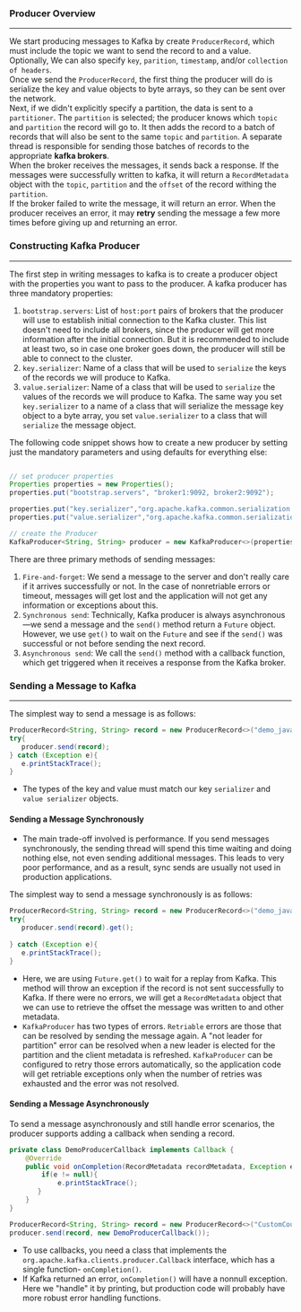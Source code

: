 ### Producer Overview

___
We start producing messages to Kafka by create `ProducerRecord`,
which must include the topic we want to send the record to and a value.
<br>
Optionally, We can also specify `key`, `parition`, `timestamp`, and/or `collection of headers`.<br>
Once we send the `ProducerRecord`,
the first thing the producer will do is serialize the key and value objects to byte arrays,
so they can be sent over the network.
<br>
Next, if we didn't explicitly specify a partition, the data is sent to a `partitioner`.
The `partition` is selected; the producer knows which `topic` and `partition` the record will go to.
It then adds the record to a batch of records that will also be sent to the same `topic` and `partition`.
A separate thread is responsible for sending those batches of records to the appropriate **kafka brokers**.
<br>
When the broker receives the messages, it sends back a response.
If the messages were successfully written to kafka,
it will return a `RecordMetadata` object with the `topic`,
`partition` and the `offset` of the record withing the `partition`.
<br>
If the broker failed to write the message, it will return an error.
When the producer receives an error,
it may **retry** sending the message a few more times before giving up and returning an error.

### Constructing Kafka Producer

___
The first step in writing messages to kafka is
to create a producer object with the properties you want to pass to the producer.
A kafka producer has three mandatory properties:

1. `bootstrap.servers`: List of `host:port` pairs of brokers that the producer will use to establish initial connection
   to the Kafka cluster.
   This list doesn't need to include all brokers,
   since the producer will get more information after the initial connection.
   But it is recommended to include at least two,
   so in case one broker goes down, the producer will still be able to connect to the cluster.
2. `key.serializer`: Name of a class that will be used to `serialize` the keys of the records we will produce to Kafka.
3. `value.serializer`: Name of a class that will be used to `serialize` the values of the records we will produce to
   Kafka.
   The same way you set `key.serializer` to a name of a class that will serialize the message key object to a byte
   array,
   you set `value.serializer` to a class that will `serialize` the message object.

The following code snippet shows
how to create a new producer by setting just the mandatory parameters and using defaults for everything else:

```java

// set producer properties
Properties properties = new Properties();
properties.put("bootstrap.servers", "broker1:9092, broker2:9092");

properties.put("key.serializer","org.apache.kafka.common.serialization.StringSerializer");
properties.put("value.serializer","org.apache.kafka.common.serialization.StringSerializer");

// create the Producer
KafkaProducer<String, String> producer = new KafkaProducer<>(properties);
```

There are three primary methods of sending messages:

1. `Fire-and-forget`: We send a message to the server and don't really care if it arrives successfully or not.
   In the case of nonretriable errors or timeout, messages will get lost and the application will not get any
   information or exceptions about this.
2. `Synchronous send`: Technically, Kafka producer is always asynchronous—we send a message and the `send()` method
   return a `Future` object.
   However,
   we use `get()` to wait on the `Future` and see if the `send()` was successful or not before sending the next record.
3. `Asynchronous send`: We call the `send()` method with a callback function, which get triggered when it receives a
   response from the Kafka broker.

### Sending a Message to Kafka

___
The simplest way to send a message is as follows:

```java
ProducerRecord<String, String> record = new ProducerRecord<>("demo_java","Or Hasson");
try{
   producer.send(record);
} catch (Exception e){
   e.printStackTrace();
}
```

* The types of the key and value must match our key `serializer` and `value serializer` objects.

#### Sending a Message Synchronously

* The main trade-off involved is performance.
  If you send messages synchronously, the sending thread will spend this
  time waiting and doing nothing else, not even sending additional messages.
  This leads to very poor performance, and as a result, sync sends are usually not used in production applications.

The simplest way to send a message synchronously is as follows:

```java
ProducerRecord<String, String> record = new ProducerRecord<>("demo_java","Or Hasson");
try{
   producer.send(record).get();
   
} catch (Exception e){
   e.printStackTrace();
}
```

* Here, we are using `Future.get()` to wait for a replay from Kafka. This method will throw an exception if the record
  is not sent successfully to Kafka.
  If there were no errors,
  we will get a `RecordMetadata` object that we can use to retrieve the offset the message was written to and other
  metadata.
* `KafkaProducer` has two types of errors. `Retriable` errors are those that can be resolved by sending the message
  again.
  A "not leader for partition"
  error can be resolved when a new leader is elected for the partition and the client metadata is refreshed.
  `KafkaProducer` can be configured to retry those errors automatically,
  so the application code will get retriable exceptions
  only when the number of retries was exhausted and the error was not resolved.

#### Sending a Message Asynchronously

To send a message asynchronously and still handle error scenarios,
the producer supports adding a callback when sending a record.

```java
private class DemoProducerCallback implements Callback {
    @Override
    public void onCompletion(RecordMetadata recordMetadata, Exception e){
        if(e != null){
            e.printStackTrace();
       } 
    }
}

ProducerRecord<String, String> record = new ProducerRecord<>("CustomCountry","Biomedical Materials", "Israel");
producer.send(record, new DemoProducerCallback());
```

* To use callbacks, you need a class that implements the `org.apache.kafka.clients.producer.Callback` interface, which
  has a single function- `onCompletion()`.
* If Kafka returned an error, `onCompletion()` will have a nonnull exception. Here we "handle" it by printing, but
  production code will probably have more robust error handling functions.






